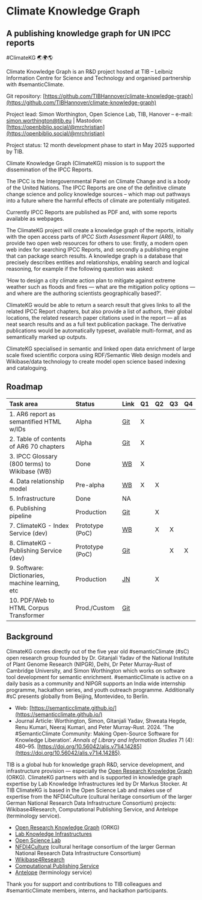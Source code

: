 # Climate Knowledge Graph

## A publishing knowledge graph for UN IPCC reports

\#ClimateKG 🌏🌍🌎

Climate Knowledge Graph is an R\&D project hosted at TIB – Leibniz Information Centre for Science and Technology and organised partnership with \#semanticClimate.

Git repository: [https://github.com/TIBHannover/climate-knowledge-graph](https://github.com/TIBHannover/climate-knowledge-graph)

Project lead: Simon Worthington, Open Science Lab, TIB, Hanover – e-mail: [simon.worthington@tib.eu](mailto:simon.worthington@tib.eu) | Mastodon: [https://openbiblio.social/@mrchristian](https://openbiblio.social/@mrchristian)

Project status: 12 month development phase to start in May 2025 supported by TIB.

Climate Knowledge Graph (ClimateKG) mission is to support the dissemination of the IPCC Reports.

The IPCC is the Intergovernmental Panel on Climate Change and is a body of the United Nations. The IPCC Reports are one of the definitive climate change science and policy knowledge sources – which map out pathways into a future where the harmful effects of climate are potentially mitigated.

Currently IPCC Reports are published as PDF and, with some reports available as webpages.

The ClimateKG project will create a knowledge graph of the reports, initially with the open access parts of *IPCC Sixth Assessment Report (AR6)*, to provide two open web resources for others to use: firstly, a modern open web index for searching IPCC Reports, and: secondly a publishing engine that can package search results. A knowledge graph is a database that precisely describes entities and relationships, enabling search and logical reasoning, for example if the following question was asked:

‘How to design a city climate action plan to mitigate against extreme weather such as floods and fires — what are the mitigation policy options — and where are the authoring scientists geographically based?’.

ClimateKG would be able to return a search result that gives links to all the related IPCC Report chapters, but also provide a list of authors, their global locations, the related research paper citations used in the report — all as neat search results and as a full text publication package. The derivative publications would be automatically typeset, available multi-format, and as semantically marked up outputs.

ClimateKG specialised in semantic and linked open data enrichment of large scale fixed scientific corpora using RDF/Semantic Web design models and Wikibase/data technology to create model open science based indexing and cataloguing.

## Roadmap

| Task area | Status | Link | Q1 | Q2 | Q3 | Q4 |
| :---- | :---- | :---- | :---- | :---- | :---- | :---- |
| 1\. AR6 report as semantified HTML w/IDs | Alpha | [Git](https://github.com/petermr/amilib/tree/pmr_aug/test/resources/ipcc/cleaned_content) | X |  |  |  |
| 2\. Table of contents of AR6 70 chapters | Alpha | [Git](https://github.com/semanticClimate/internship_sC/tree/MEBIN/TOC) | X |  |  |  |
| 3\. IPCC Glossary (800 terms) to Wikibase (WB) | Done | [WB](https://climatekg.semanticclimate.net/index.php?title=IPCC_Begriffe) | X |  |  |  |
| 4\. Data relationship model | Pre-alpha | [WB](https://kg-ipclimatec-reports.wikibase.cloud/wiki/Main_Page) | X | X |  |  |
| 5\. Infrastructure | Done | NA |  |  |  |  |
| 6\. Publishing pipeline | Production | [Git](https://nfdi4culture.de/services/details/computational-publishing-service.html) |  | X |  |  |
| 7\. ClimateKG \- Index Service (dev) | Prototype (PoC) | [WB](https://kg-ipclimatec-reports.wikibase.cloud/wiki/Main_Page) |  | X | X |  |
| 8\. ClimateKG \- Publishing Service (dev) | Prototype (PoC) | [Git](https://semanticclimate.github.io/city-open-climate-reader/) |  |  | X | X |
| 9\. Software: Dictionaries, machine learning, etc | Production | [JN](https://colab.research.google.com/github/semanticClimate/sC-tools-demo/blob/main/TTWW_demo_sC_tools.ipynb) |  | X |  |  |
| 10\. PDF/Web to HTML Corpus Transformer | Prod./Custom | [Git](https://github.com/petermr/amilib) |  |  |  |  |

## Background

ClimateKG comes directly out of the five year old \#semanticClimate (\#sC) open research group founded by Dr. Gitanjali Yadav of the National Institute of Plant Genome Research (NIPGR), Delhi, Dr Peter Murray-Rust of Cambridge University, and Simon Worthington which works on software tool development for semantic enrichment. \#semanticClimate is active on a daily basis as a community and NIPGR supports an India wide internship programme, hackathon series, and youth outreach programme. Additionally \#sC presents globally from Beijing, Montevideo, to Berlin.

* Web: [https://semanticclimate.github.io/](https://semanticclimate.github.io/)  
* Journal Article: Worthington, Simon, Gitanjali Yadav, Shweata Hegde, Renu Kumari, Neeraj Kumari, and Peter Murray-Rust. 2024\. ‘The \#SemanticClimate Community: Making Open-Source Software for Knowledge Liberation’. *Annals of Library and Information Studies* 71 (4): 480–95. [https://doi.org/10.56042/alis.v71i4.14285](https://doi.org/10.56042/alis.v71i4.14285).

TIB is a global hub for knowledge graph R\&D, service development, and infrastructure provision — especially the [Open Research Knowledge Graph](https://orkg.org/) (ORKG). ClimateKG partners with and is supported in knowledge graph expertise by Lab Knowledge Infrastructures led by Dr Markus Stocker. At TIB ClimateKG is based in the Open Science Lab and makes use of expertise from the NFDI4Culture (cultural heritage consortium of the larger German National Research Data Infrastructure Consortium) projects: Wikibase4Research, Computational Publishing Service, and Antelope (terminology service).

* [Open Research Knowledge Graph](https://orkg.org/) (ORKG)  
* [Lab Knowledge Infrastructures](https://www.tib.eu/en/research-development/research-groups-and-labs/knowledge-infrastructures)  
* [Open Science Lab](https://www.tib.eu/en/research-development/research-groups-and-labs/open-science)  
* [NFDI4Culture](https://nfdi4culture.de/) (cultural heritage consortium of the larger German National Research Data Infrastructure Consortium)  
* [Wikibase4Research](https://nfdi4culture.de/services/details/wikibase4research.html)  
* [Computational Publishing Service](https://nfdi4culture.de/de/dienste/details/computational-publishing-service.html)  
* [Antelope](https://service.tib.eu/annotation/) (terminology service)

Thank you for support and contributions to TIB colleagues and \#semanticClimate members, interns, and hackathon participants.